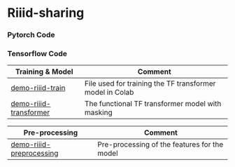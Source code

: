 # Riiid-sharing

### Pytorch Code

### Tensorflow Code
| Training & Model | Comment |
| ----- | ------  |
|[demo-riiid-train](tensorflow/demo-riiid-train.ipynb) | File used for training the TF transformer model in Colab |
|[demo-riiid-transformer](tensorflow/demo-riiid-transformer.ipynb) | The functional TF transformer model with masking |  

| Pre-processing | Comment | 
| -------------- | ------- |
| [demo-riiid-preprocessing](tensorflow/demo-riiid-preprocessing.ipynb) | Pre-processing of the features for the model |
